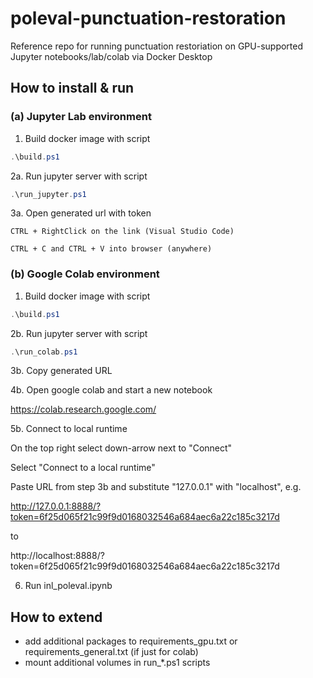 # poleval-punctuation-restoration

Reference repo for running punctuation restoriation on GPU-supported Jupyter notebooks/lab/colab via Docker Desktop 
## How to install & run

### (a) Jupyter Lab environment

1. Build docker image with script
```powershell
.\build.ps1
```

2a. Run jupyter server with script
```powershell
.\run_jupyter.ps1
```

3a. Open generated url with token
```
CTRL + RightClick on the link (Visual Studio Code)

CTRL + C and CTRL + V into browser (anywhere)
```

### (b) Google Colab environment

1. Build docker image with script
```powershell
.\build.ps1
```

2b. Run jupyter server with script
```powershell
.\run_colab.ps1
```

3b. Copy generated URL

4b. Open google colab and start a new notebook

https://colab.research.google.com/

5b. Connect to local runtime

On the top right select down-arrow next to "Connect"

Select "Connect to a local runtime"

Paste URL from step 3b and substitute "127.0.0.1" with "localhost", e.g.

http://127.0.0.1:8888/?token=6f25d065f21c99f9d0168032546a684aec6a22c185c3217d

to

http://localhost:8888/?token=6f25d065f21c99f9d0168032546a684aec6a22c185c3217d


6. Run inl_poleval.ipynb


## How to extend

- add additional packages to requirements_gpu.txt or requirements_general.txt (if just for colab)
- mount additional volumes in run_*.ps1 scripts
